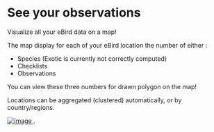 # See your observations

Visualize all your eBird data on a map!

The map display for each of your eBird location the number of either :
- Species (Exotic is currently not correctly computed)
- Checklists
- Observations

You can view these three numbers for drawn polygon on the map!

Locations can be aggregated (clustered) automatically, or by country/regions. 

[![image](https://github.com/user-attachments/assets/77e71a1b-b226-480f-9adb-e8d289a88e87)
](https://zoziologie.raphaelnussbaumer.com/see-your-observations/).
